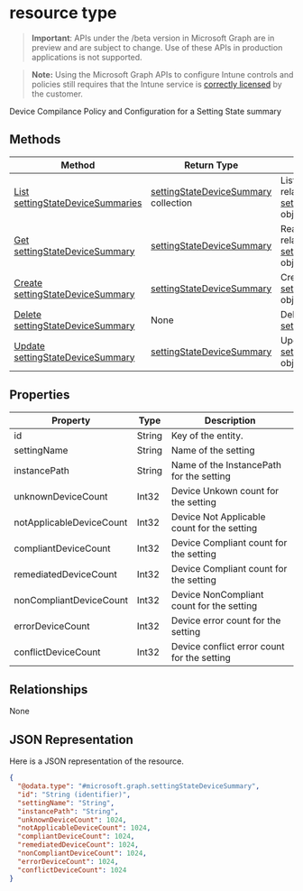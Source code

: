 ﻿#  resource type

> **Important**: APIs under the /beta version in Microsoft Graph are in preview and are subject to change. Use of these APIs in production applications is not supported.

> **Note:** Using the Microsoft Graph APIs to configure Intune controls and policies still requires that the Intune service is [correctly licensed](https://go.microsoft.com/fwlink/?linkid=839381) by the customer.

Device Compilance Policy and Configuration for a Setting State summary
## Methods
|Method|Return Type|Description|
|---|---|---|
|[List settingStateDeviceSummaries](../api/intune_deviceconfig_settingstatedevicesummary_list.md)|[settingStateDeviceSummary](../resources/intune_deviceconfig_settingstatedevicesummary.md) collection|List properties and relationships of the [settingStateDeviceSummary](../resources/intune_deviceconfig_settingstatedevicesummary.md) objects.|
|[Get settingStateDeviceSummary](../api/intune_deviceconfig_settingstatedevicesummary_get.md)|[settingStateDeviceSummary](../resources/intune_deviceconfig_settingstatedevicesummary.md)|Read properties and relationships of the [settingStateDeviceSummary](../resources/intune_deviceconfig_settingstatedevicesummary.md) object.|
|[Create settingStateDeviceSummary](../api/intune_deviceconfig_settingstatedevicesummary_create.md)|[settingStateDeviceSummary](../resources/intune_deviceconfig_settingstatedevicesummary.md)|Create a new [settingStateDeviceSummary](../resources/intune_deviceconfig_settingstatedevicesummary.md) object.|
|[Delete settingStateDeviceSummary](../api/intune_deviceconfig_settingstatedevicesummary_delete.md)|None|Deletes a [settingStateDeviceSummary](../resources/intune_deviceconfig_settingstatedevicesummary.md).|
|[Update settingStateDeviceSummary](../api/intune_deviceconfig_settingstatedevicesummary_update.md)|[settingStateDeviceSummary](../resources/intune_deviceconfig_settingstatedevicesummary.md)|Update the properties of a [settingStateDeviceSummary](../resources/intune_deviceconfig_settingstatedevicesummary.md) object.|

## Properties
|Property|Type|Description|
|---|---|---|
|id|String|Key of the entity.|
|settingName|String|Name of the setting|
|instancePath|String|Name of the InstancePath for the setting|
|unknownDeviceCount|Int32|Device Unkown count for the setting|
|notApplicableDeviceCount|Int32|Device Not Applicable count for the setting|
|compliantDeviceCount|Int32|Device Compliant count for the setting|
|remediatedDeviceCount|Int32|Device Compliant count for the setting|
|nonCompliantDeviceCount|Int32|Device NonCompliant count for the setting|
|errorDeviceCount|Int32|Device error count for the setting|
|conflictDeviceCount|Int32|Device conflict error count for the setting|

## Relationships
None
## JSON Representation
Here is a JSON representation of the resource.
<!-- {
  "blockType": "resource",
  "keyProperty": "id",
  "@odata.type": "microsoft.graph.settingStateDeviceSummary"
}
-->
```json
{
  "@odata.type": "#microsoft.graph.settingStateDeviceSummary",
  "id": "String (identifier)",
  "settingName": "String",
  "instancePath": "String",
  "unknownDeviceCount": 1024,
  "notApplicableDeviceCount": 1024,
  "compliantDeviceCount": 1024,
  "remediatedDeviceCount": 1024,
  "nonCompliantDeviceCount": 1024,
  "errorDeviceCount": 1024,
  "conflictDeviceCount": 1024
}
```



